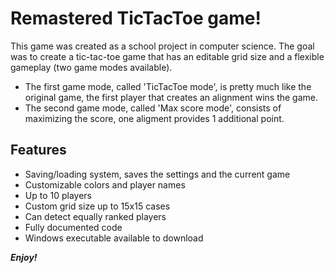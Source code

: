 # Remastered TicTacToe game!

This game was created as a school project in computer science.
The goal was to create a tic-tac-toe game that has an editable grid size and a flexible gameplay (two game modes available).
- The first game mode, called 'TicTacToe mode', is pretty much like the original game, the first player that creates an alignment wins the game.
- The second game mode, called 'Max score mode', consists of maximizing the score, one aligment provides 1 additional point.

## Features
- Saving/loading system, saves the settings and the current game
- Customizable colors and player names
- Up to 10 players
- Custom grid size up to 15x15 cases
- Can detect equally ranked players
- Fully documented code
- Windows executable available to download


***Enjoy!***
